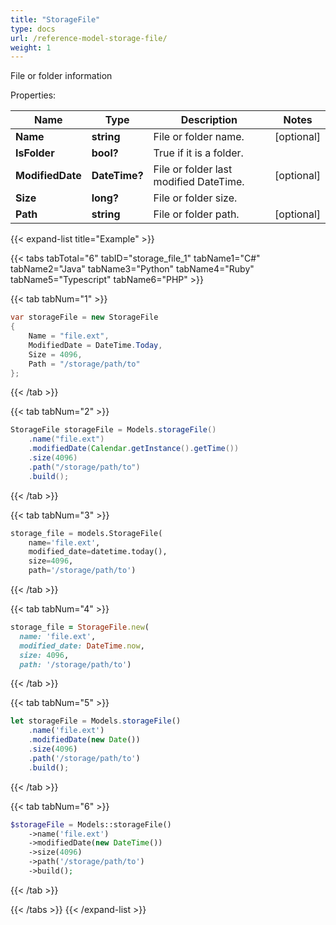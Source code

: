 ```yaml
---
title: "StorageFile"
type: docs
url: /reference-model-storage-file/
weight: 1
---
```

File or folder information

Properties:

Name | Type | Description | Notes
---- | ---- | ----------- | -----
**Name** | **string** | File or folder name. | [optional] 
**IsFolder** | **bool?** | True if it is a folder. | 
**ModifiedDate** | **DateTime?** | File or folder last modified DateTime. | [optional] 
**Size** | **long?** | File or folder size. | 
**Path** | **string** | File or folder path. | [optional] 


{{< expand-list title="Example" >}}

{{< tabs tabTotal="6" tabID="storage_file_1" tabName1="C#" tabName2="Java" tabName3="Python" tabName4="Ruby" tabName5="Typescript" tabName6="PHP" >}}

{{< tab tabNum="1" >}}

```csharp
var storageFile = new StorageFile
{
    Name = "file.ext",
    ModifiedDate = DateTime.Today,
    Size = 4096,
    Path = "/storage/path/to"
};
```

{{< /tab >}}

{{< tab tabNum="2" >}}

```java
StorageFile storageFile = Models.storageFile()
    .name("file.ext")
    .modifiedDate(Calendar.getInstance().getTime())
    .size(4096)
    .path("/storage/path/to")
    .build();
```

{{< /tab >}}

{{< tab tabNum="3" >}}

```python
storage_file = models.StorageFile(
    name='file.ext',
    modified_date=datetime.today(),
    size=4096,
    path='/storage/path/to')
```

{{< /tab >}}

{{< tab tabNum="4" >}}

```ruby
storage_file = StorageFile.new(
  name: 'file.ext',
  modified_date: DateTime.now,
  size: 4096,
  path: '/storage/path/to')
```

{{< /tab >}}

{{< tab tabNum="5" >}}

```typescript
let storageFile = Models.storageFile()
    .name('file.ext')
    .modifiedDate(new Date())
    .size(4096)
    .path('/storage/path/to')
    .build();
```

{{< /tab >}}

{{< tab tabNum="6" >}}

```php
$storageFile = Models::storageFile()
    ->name('file.ext')
    ->modifiedDate(new DateTime())
    ->size(4096)
    ->path('/storage/path/to')
    ->build();
```

{{< /tab >}}

{{< /tabs >}}
{{< /expand-list >}}

